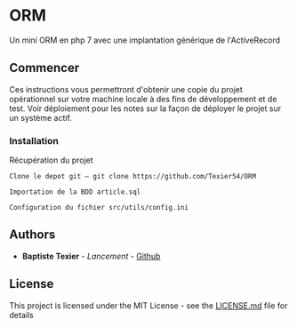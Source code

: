 # ORM

Un mini ORM en php 7 avec une implantation générique de l'ActiveRecord

## Commencer

Ces instructions vous permettront d'obtenir une copie du projet opérationnel sur votre machine locale à des fins de développement et de test. Voir déploiement pour les notes sur la façon de déployer le projet sur un système actif.

### Installation

Récupération du projet

```
Clone le depot git — git clone https://github.com/Texier54/ORM
```

```
Importation de la BDD article.sql
```

```
Configuration du fichier src/utils/config.ini
```

## Authors

* **Baptiste Texier** - *Lancement* - [Github](https://github.com/texier54)

## License

This project is licensed under the MIT License - see the [LICENSE.md](LICENSE.md) file for details


